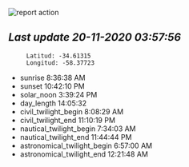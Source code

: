 ![report action](https://github.com/matiasz8/actions-for-reports/workflows/report%20action/badge.svg?branch=develop) 


## *****Last update 20-11-2020 03:57:56*****



		 Latitud: -34.61315
		 Longitud: -58.37723

 - sunrise 	 8:36:38 AM
 - sunset 	 10:42:10 PM
 - solar_noon 	 3:39:24 PM
 - day_length 	 14:05:32
 - civil_twilight_begin 	 8:08:29 AM
 - civil_twilight_end 	 11:10:19 PM
 - nautical_twilight_begin 	 7:34:03 AM
 - nautical_twilight_end 	 11:44:44 PM
 - astronomical_twilight_begin 	 6:57:00 AM
 - astronomical_twilight_end 	 12:21:48 AM
